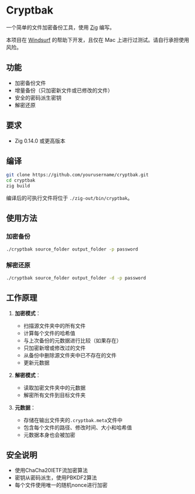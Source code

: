 # Cryptbak

一个简单的文件加密备份工具，使用 [Zig](https://ziglang.org/) 编写。

本项目在 [Windsurf](https://www.windsurfrs.com/) 的帮助下开发，且仅在 Mac 上进行过测试。请自行承担使用风险。

## 功能

- 加密备份文件
- 增量备份（只加密新文件或已修改的文件）
- 安全的密码派生密钥
- 解密还原

## 要求

- Zig 0.14.0 或更高版本

## 编译

```bash
git clone https://github.com/yourusername/cryptbak.git
cd cryptbak
zig build
```

编译后的可执行文件将位于 `./zig-out/bin/cryptbak`。

## 使用方法

### 加密备份

```bash
./cryptbak source_folder output_folder -p password
```

### 解密还原

```bash
./cryptbak source_folder output_folder -d -p password
```

## 工作原理

1. **加密模式**：
   - 扫描源文件夹中的所有文件
   - 计算每个文件的哈希值
   - 与上次备份的元数据进行比较（如果存在）
   - 只加密新增或修改过的文件
   - 从备份中删除源文件夹中已不存在的文件
   - 更新元数据

2. **解密模式**：
   - 读取加密文件夹中的元数据
   - 解密所有文件到目标文件夹

3. **元数据**：
   - 存储在输出文件夹的`.cryptbak.meta`文件中
   - 包含每个文件的路径、修改时间、大小和哈希值
   - 元数据本身也会被加密

## 安全说明

- 使用ChaCha20IETF流加密算法
- 密钥从密码派生，使用PBKDF2算法
- 每个文件使用唯一的随机nonce进行加密
